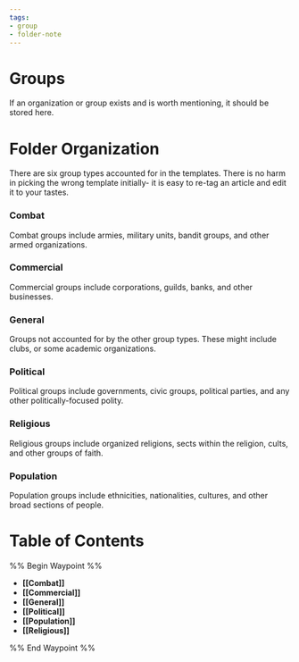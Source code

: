 ```yaml
---
tags:
- group
- folder-note
---
```

# Groups
If an organization or group exists and is worth mentioning, it should be stored here. 
# Folder Organization
There are six group types accounted for in the templates. There is no harm in picking the wrong template initially- it is easy to re-tag an article and edit it to your tastes.
### Combat
Combat groups include armies, military units, bandit groups, and other armed organizations.
### Commercial
Commercial groups include corporations, guilds, banks, and other businesses.
### General
Groups not accounted for by the other group types. These might include clubs, or some academic organizations.
### Political
Political groups include governments, civic groups, political parties, and any other politically-focused polity.
### Religious
Religious groups include organized religions, sects within the religion, cults, and other groups of faith.
### Population
Population groups include ethnicities, nationalities, cultures, and other broad sections of people.
# Table of Contents
%% Begin Waypoint %%
- **[[Combat]]**
- **[[Commercial]]**
- **[[General]]**
- **[[Political]]**
- **[[Population]]**
- **[[Religious]]**

%% End Waypoint %%
